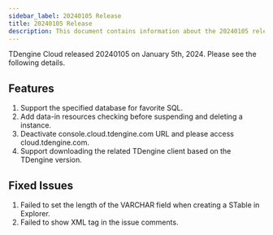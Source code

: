 ```yaml
---
sidebar_label: 20240105 Release
title: 20240105 Release
description: This document contains information about the 20240105 release.
---
```


TDengine Cloud released 20240105 on January 5th, 2024. Please see the following details.

## Features

1. Support the specified database for favorite SQL.
2. Add data-in resources checking before suspending and deleting a instance.
3. Deactivate console.cloud.tdengine.com URL and please access cloud.tdengine.com.
4. Support downloading the related TDengine client based on the TDengine version.

## Fixed Issues

1. Failed to set the length of the VARCHAR field when creating a STable in Explorer.
2. Failed to show XML tag in the issue comments.
